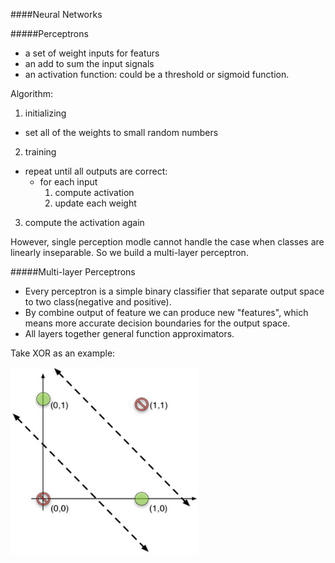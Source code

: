 ####Neural Networks

#####Perceptrons
* a set of weight inputs for featurs
* an add to sum the input signals
* an activation function: could be a threshold or sigmoid function.

Algorithm:

1. initializing
  * set all of the weights to small random numbers
2. training
  * repeat until all outputs are correct: 
    * for each input
      1. compute activation
      2. update each weight
3. compute the activation again


However, single perception modle cannot handle the case when classes are linearly inseparable. So we build a multi-layer perceptron.

#####Multi-layer Perceptrons

* Every perceptron is a simple binary classifier that separate output space to two class(negative and positive).
* By combine output of feature we can produce new "features", which means more accurate decision boundaries for the output space.
* All layers together general function approximators.

Take XOR as an example:

<img src="pic/nn1.png" alt="nn1" width="300" height="300">
